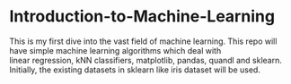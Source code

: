 # Introduction-to-Machine-Learning

This is my first dive into the vast field of machine learning. This repo will have simple machine learning algorithms which deal with  
linear regression, kNN classifiers, matplotlib, pandas, quandl and sklearn.
Initially, the existing datasets in sklearn like iris dataset will be used.
